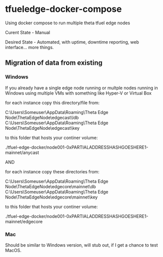 # tfueledge-docker-compose
Using docker compose to run multiple theta tfuel edge nodes

Curent State - Manual

Desired State - Automated, with uptime, downtime reporting, web interface... more things.

## Migration of data from existing

### Windows

If you already have a single edge node running or multple nodes running in Windows using multiple VMs with something like Hyper-V or Virtual Box

for each instance copy this directory/file from:

C:\Users\Someuser\AppData\Roaming\Theta Edge Node\ThetaEdgeNode\edgecast\ldb
C:\Users\Someuser\AppData\Roaming\Theta Edge Node\ThetaEdgeNode\edgecast\key

to this folder that hosts your continer volume:

./tfuel-edge-docker/node001-0xPARTIALADDRESSHASHGOESHERE1-mainnet/anycast

AND

for each instance copy these directories from:

C:\Users\Someuser\AppData\Roaming\Theta Edge Node\ThetaEdgeNode\edgecore\mainnet\db
C:\Users\Someuser\AppData\Roaming\Theta Edge Node\ThetaEdgeNode\edgecore\mainnet\key

to this folder that hosts your continer volume:

./tfuel-edge-docker/node001-0xPARTIALADDRESSHASHGOESHERE1-mainnet/edgecore

### Mac

Should be similar to Windows version, will stub out, if I get a chance to test MacOS.

